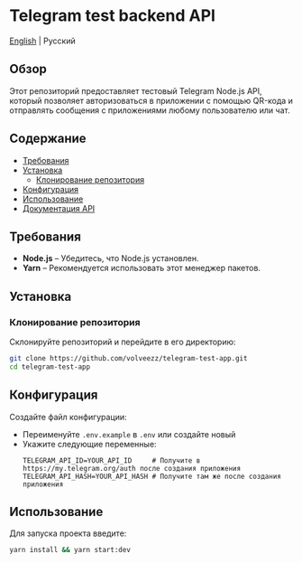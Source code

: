 # Telegram test backend API

[English](https://github.com/volveezz/telegram-test-app/blob/main/README.md) | Русский

## Обзор

Этот репозиторий предоставляет тестовый Telegram Node.js API, который позволяет авторизоваться в приложении с помощью QR-кода и отправлять сообщения с приложениями любому пользователю или чат.

## Содержание

-  [Требования](#требования)
-  [Установка](#установка)
   -  [Клонирование репозитория](#клонирование-репозитория)
-  [Конфигурация](#конфигурация)
-  [Использование](#использование)
-  [Документация API](#документация-api)

## Требования

-  **Node.js** – Убедитесь, что Node.js установлен.
-  **Yarn** – Рекомендуется использовать этот менеджер пакетов.

## Установка

### Клонирование репозитория

Склонируйте репозиторий и перейдите в его директорию:

```bash
git clone https://github.com/volveezz/telegram-test-app.git
cd telegram-test-app
```

## Конфигурация

Создайте файл конфигурации:

-  Переименуйте `.env.example` в `.env` или создайте новый
-  Укажите следующие переменные:
   ```
   TELEGRAM_API_ID=YOUR_API_ID     # Получите в https://my.telegram.org/auth после создания приложения
   TELEGRAM_API_HASH=YOUR_API_HASH # Получите там же после создания приложения
   ```

## Использование

Для запуска проекта введите:

```bash
yarn install && yarn start:dev
```
